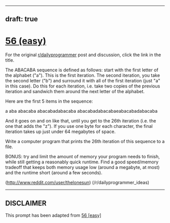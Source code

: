 ---
draft: true
----

# [56 (easy)](https://www.reddit.com/r/dailyprogrammer/comments/u0tdt/5232012_challenge_56_easy/)

For the original [r/dailyprogrammer](https://www.reddit.com/r/dailyprogrammer/) post and discussion, click the link in the title.

The ABACABA sequence is defined as follows: start with the first letter of the alphabet ("a"). This is the first iteration. The second iteration, you take the second letter ("b") and surround it with all of the first iteration (just "a" in this case). Do this for each iteration, i.e. take two copies of the previous iteration and sandwich them around the next letter of the alphabet. 

Here are the first 5 items in the sequence:

a
aba
abacaba
abacabadabacaba
abacabadabacabaeabacabadabacaba         

And it goes on and on like that, until you get to the 26th iteration (i.e. the one that adds the "z"). If you use one byte for each character, the final iteration takes up just under 64 megabytes of space.

Write a computer program that prints the 26th iteration of this sequence to a file. 

BONUS: try and limit the amount of memory your program needs to finish, while still getting a reasonably quick runtime. Find a good speed/memory tradeoff that keeps both memory usage low (around a megabyte, at most) and the runtime short (around a few seconds). 

(http://www.reddit.com/user/thelonesun)
(/r/dailyprogrammer_ideas)

----
## **DISCLAIMER**
This prompt has been adapted from [56 [easy]](https://www.reddit.com/r/dailyprogrammer/comments/u0tdt/5232012_challenge_56_easy/
)
